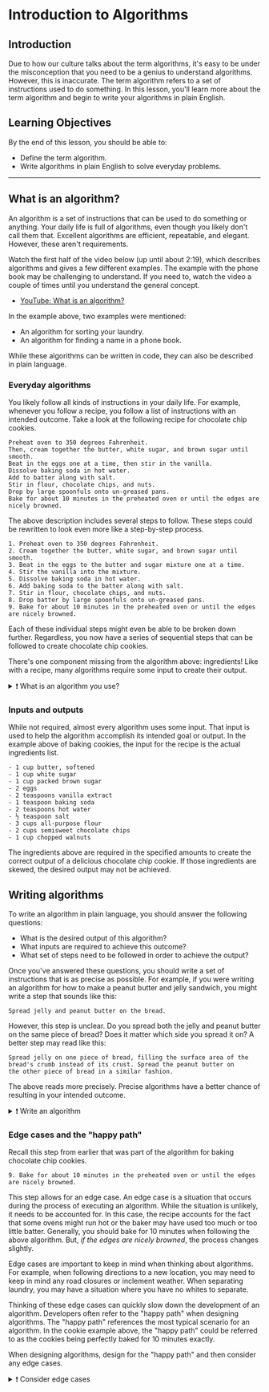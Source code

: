 # Introduction to Algorithms

## Introduction

Due to how our culture talks about the term algorithms, it's easy to be under the misconception that you need to be a genius to understand algorithms. However, this is inaccurate. The term algorithm refers to a set of instructions used to do something. In this lesson, you'll learn more about the term algorithm and begin to write your algorithms in plain English.

## Learning Objectives

By the end of this lesson, you should be able to:

- Define the term algorithm.
- Write algorithms in plain English to solve everyday problems.

<hr>

## What is an algorithm?

An algorithm is a set of instructions that can be used to do something or anything. Your daily life is full of algorithms, even though you likely don't call them that. Excellent algorithms are efficient, repeatable, and elegant. However, these aren't requirements.

Watch the first half of the video below (up until about 2:19), which describes algorithms and gives a few different examples. The example with the phone book may be challenging to understand. If you need to, watch the video a couple of times until you understand the general concept.

- [YouTube: What is an algorithm?](https://youtu.be/e_WfC8HwVB8)

In the example above, two examples were mentioned:

- An algorithm for sorting your laundry.
- An algorithm for finding a name in a phone book.

While these algorithms can be written in code, they can also be described in plain language.

### Everyday algorithms

You likely follow all kinds of instructions in your daily life. For example, whenever you follow a recipe, you follow a list of instructions with an intended outcome. Take a look at the following recipe for chocolate chip cookies.

```
Preheat oven to 350 degrees Fahrenheit.
Then, cream together the butter, white sugar, and brown sugar until smooth.
Beat in the eggs one at a time, then stir in the vanilla.
Dissolve baking soda in hot water.
Add to batter along with salt.
Stir in flour, chocolate chips, and nuts.
Drop by large spoonfuls onto un-greased pans.
Bake for about 10 minutes in the preheated oven or until the edges are nicely browned.
```

The above description includes several steps to follow. These steps could be rewritten to look even more like a step-by-step process.

```
1. Preheat oven to 350 degrees Fahrenheit.
2. Cream together the butter, white sugar, and brown sugar until smooth.
3. Beat in the eggs to the butter and sugar mixture one at a time.
4. Stir the vanilla into the mixture.
5. Dissolve baking soda in hot water.
6. Add baking soda to the batter along with salt.
7. Stir in flour, chocolate chips, and nuts.
8. Drop batter by large spoonfuls onto un-greased pans.
9. Bake for about 10 minutes in the preheated oven or until the edges are nicely browned.
```

Each of these individual steps might even be able to be broken down further. Regardless, you now have a series of sequential steps that can be followed to create chocolate chip cookies.

There's one component missing from the algorithm above: ingredients! Like with a recipe, many algorithms require some input to create their output.

<details><summary>❗️ What is an algorithm you use?</summary>
 Think of the daily tasks you do throughout the day. What might be described as an algorithm? Take a moment to think through the steps you follow and the desired outcome.
</details>

### Inputs and outputs

While not required, almost every algorithm uses some input. That input is used to help the algorithm accomplish its intended goal or output. In the example above of baking cookies, the input for the recipe is the actual ingredients list.

```
- 1 cup butter, softened
- 1 cup white sugar
- 1 cup packed brown sugar
- 2 eggs
- 2 teaspoons vanilla extract
- 1 teaspoon baking soda
- 2 teaspoons hot water
- ½ teaspoon salt
- 3 cups all-purpose flour
- 2 cups semisweet chocolate chips
- 1 cup chopped walnuts
```

The ingredients above are required in the specified amounts to create the correct output of a delicious chocolate chip cookie. If those ingredients are skewed, the desired output may not be achieved.

## Writing algorithms

To write an algorithm in plain language, you should answer the following questions:

- What is the desired output of this algorithm?
- What inputs are required to achieve this outcome?
- What set of steps need to be followed in order to achieve the output?

Once you've answered these questions, you should write a set of instructions that is as precise as possible. For example, if you were writing an algorithm for how to make a peanut butter and jelly sandwich, you might write a step that sounds like this:

```
Spread jelly and peanut butter on the bread.
```

However, this step is unclear. Do you spread both the jelly and peanut butter on the same piece of bread? Does it matter which side you spread it on? A better step may read like this:

```
Spread jelly on one piece of bread, filling the surface area of the
bread's crumb instead of its crust. Spread the peanut butter on
the other piece of bread in a similar fashion.
```

The above reads more precisely. Precise algorithms have a better chance of resulting in your intended outcome.

<details><summary>❗️ Write an algorithm</summary>
 Using either the algorithm you came up with earlier or a different one, write out a detailed series of steps to produce the desired outcome. Don't forget to include inputs if needed.
</details>

### Edge cases and the "happy path"

Recall this step from earlier that was part of the algorithm for baking chocolate chip cookies.

```
9. Bake for about 10 minutes in the preheated oven or until the edges are nicely browned.
```

This step allows for an edge case. An edge case is a situation that occurs during the process of executing an algorithm. While the situation is unlikely, it needs to be accounted for. In this case, the recipe accounts for the fact that some ovens might run hot or the baker may have used too much or too little batter. Generally, you should bake for 10 minutes when following the above algorithm. But, _if the edges are nicely browned_, the process changes slightly.

Edge cases are important to keep in mind when thinking about algorithms. For example, when following directions to a new location, you may need to keep in mind any road closures or inclement weather. When separating laundry, you may have a situation where you have no whites to separate.

Thinking of these edge cases can quickly slow down the development of an algorithm. Developers often refer to the "happy path" when designing algorithms. The "happy path" references the most typical scenario for an algorithm. In the cookie example above, the "happy path" could be referred to as the cookies being perfectly baked for 10 minutes exactly.

When designing algorithms, design for the "happy path" and then consider any edge cases.

<details><summary>❗️ Consider edge cases</summary>
 In the algorithm you came up with earlier, you were likely already thinking about the "happy path." Are there any edge cases that are important to keep in mind for your algorithm? How can you update your algorithm to accommodate those rare but expected scenarios?
</details>
